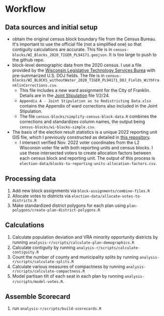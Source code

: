 # Workflow

## Data sources and initial setup

* obtain the original census block boundary file from the Census Bureau. It's important to use the official file (not a simplified one) so that contiguity calculations are accurate. This file is in `census-blocks/WI_Blocks_2020_TIGER_PL94171.geojson`. It is too large to push to the github repo.
* block-level demographic data from the 2020 census. I use a file provided by the [Wisconsin Legislative Technology Services Burea](https://gis-ltsb.hub.arcgis.com/pages/download-data) with pre-summarized U.S. DOJ fields. The file is in `census-blocks/WI_BLOCKS_withoutWater_2020_TIGER_PL94171_DOJ_Fields_WithFranklinCorrections.csv`.
    * This file includes a new ward assignment for the City of Franklin. Details are in the [Joint Stipulation](https://www.wicourts.gov/courts/supreme/origact/docs/23ap1399_0102stip.pdf) file 1/2/24.
    * `Appendix A - Joint Stipulation as to Redistricting Data.xlsx` contains the Appendix of ward corrections also included in the Joint Stipulation.
    * The file `census-blocks/simplify-census-block-data.R` combines the corrections and standardizes column names, the output being `census-blocks/wi-blocks-simple.csv`.
* The basis of the election result statistics is a unique 2022 reporting unit GIS file, which I previously constructed as detailed in [this repository](https://github.com/jdjohn215/wi-nov-2022).
    * I intersect verified Nov. 2022 voter coordinates from the L2 Wisconsin voter file with both reporting units and census blocks. I use these intersected voters to create allocation factors between each census block and reporting unit. The output of this process is `election-data/blocks-to-reporting-units-allocation-factors.csv`.


##  Processing data

1. Add new block assignments via `block-assignments/combine-files.R`
2. Allocate votes to districts via `election-data/allocate-votes-to-districts.R`
3. Make standardized district polygons for each plan using `plan-polygons/create-plan-district-polygons.R`

## Calculations

1. Calculate population deviation and VRA minority opportunity districts by running `analysis-r/scripts/calculate-plan-demographics.R`
2. Calculate contiguity by running `analysis-r/scripts/calculate-contiguity.R`
3. Count the number of county and municipality splits by running `analysis-r/scripts/calculate-splits.R`
4. Calculate various measures of compactness by running `analysis-r/scripts/calculate-compactness.R`
5. Model partisan tilt of each seat in each plan by running `analysis-r/scripts/model-votes.R`.

## Assemble Scorecard

1. run `analysis-r/scripts/build-scorecards.R`